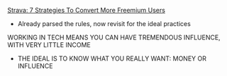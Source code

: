 
[Strava: 7 Strategies To Convert More Freemium Users](https://growth.design/case-studies/strava-freemium-conversion)
- Already parsed the rules, now revisit for the ideal practices

WORKING IN TECH MEANS YOU CAN HAVE TREMENDOUS INFLUENCE, WITH VERY LITTLE INCOME
- THE IDEAL IS TO KNOW WHAT YOU REALLY WANT: MONEY OR INFLUENCE
